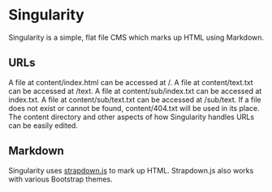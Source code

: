 # Singularity

Singularity is a simple, flat file CMS which marks up HTML using Markdown.

## URLs

A file at content/index.html can be accessed at /. A file at content/text.txt can be accessed at /text. A file at content/sub/index.txt can be accessed at index.txt. A file at content/sub/text.txt can be accessed at /sub/text. If a file does not exist or cannot be found, content/404.txt will be used in its place. The content directory and other aspects of how Singularity handles URLs can be easily edited.

## Markdown

Singularity uses [strapdown.js](http://strapdownjs.com/) to mark up HTML. Strapdown.js also works with various Bootstrap themes.